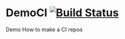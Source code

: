 # DemoCI [![Build Status](https://travis-ci.org/hckhanh/DemoCI.svg?branch=master)](https://travis-ci.org/hckhanh/DemoCI)
Demo How to make a CI repos
